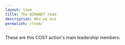 ```yaml
---
layout: team
title: The WIMANET team
description: Who we are
permalink: /team/
---
```


These are this COST action's main leadership members:

